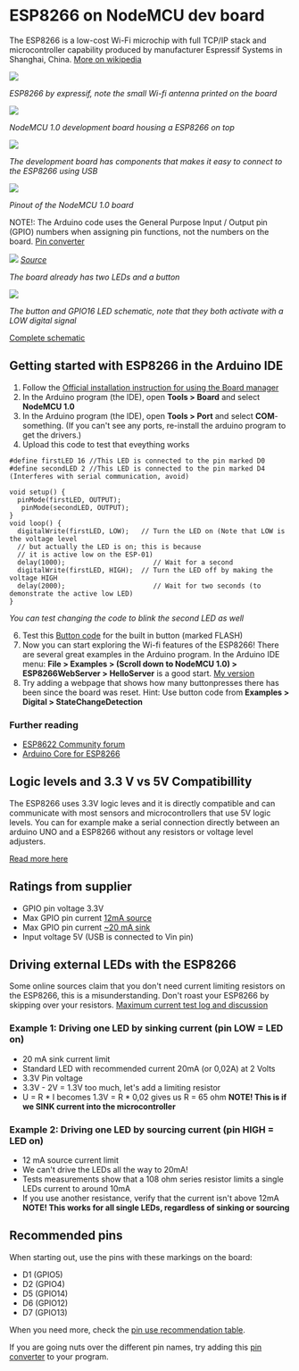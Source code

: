 
# ESP8266 on NodeMCU dev board

The ESP8266 is a low-cost Wi-Fi microchip with full TCP/IP stack and microcontroller capability produced by manufacturer Espressif Systems in Shanghai, China. [More on wikipedia](https://en.wikipedia.org/wiki/ESP8266)

![](img/original.jpg)

*ESP8266 by expressif, note the small Wi-fi antenna printed on the board*

![](img/esp8266.PNG)

*NodeMCU 1.0 development board housing a ESP8266 on top*

![](img/hardware.jpg)

*The development board has components that makes it easy to connect to the ESP8266 using USB*

![](img/nodemcu-pinout.png)

*Pinout of the NodeMCU 1.0 board*

NOTE!: The Arduino code uses the General Purpose Input / Output pin (GPIO) numbers when assigning pin functions, not the numbers on the board. [Pin converter](pins.txt)

![](img/leds_button.png)
*[Source](https://lowvoltage.github.io/2017/07/09/Onboard-LEDs-NodeMCU-Got-Two)*
 
*The board already has two LEDs and a button*

![](img/button_led_esp.png)

*The button and GPIO16 LED schematic, note that they both activate with a LOW digital signal* 

[Complete schematic](docs/NODEMCU_DEVKIT_V1.0_schematic.PDF)

## Getting started with ESP8266 in the Arduino IDE

1. Follow the [Official installation instruction for using the Board manager](https://arduino-esp8266.readthedocs.io/en/2.5.2/installing.html#boards-manager) 
2. In the Arduino program (the IDE), open **Tools > Board** and select **NodeMCU 1.0**
3. In the Arduino program (the IDE), open **Tools > Port** and select **COM**-something. (If you can't see any ports, re-install the arduino program to get the drivers.)
5. Upload this code to test that eveything works

```
#define firstLED 16 //This LED is connected to the pin marked D0 
#define secondLED 2 //This LED is connected to the pin marked D4 (Interferes with serial communication, avoid)

void setup() {
  pinMode(firstLED, OUTPUT);
   pinMode(secondLED, OUTPUT);
}
void loop() {
  digitalWrite(firstLED, LOW);   // Turn the LED on (Note that LOW is the voltage level
  // but actually the LED is on; this is because
  // it is active low on the ESP-01)
  delay(1000);                      // Wait for a second
  digitalWrite(firstLED, HIGH);  // Turn the LED off by making the voltage HIGH
  delay(2000);                      // Wait for two seconds (to demonstrate the active low LED)
}
```
*You can test changing the code to blink the second LED as well*

6. Test this [Button code](button_blink/button_blink.ino) for the built in button (marked FLASH)
7. Now you can start exploring the Wi-fi features of the ESP8266! There are several great examples in the Arduino program. In the Arduino IDE menu: **File > Examples > (Scroll down to NodeMCU 1.0) > ESP8266WebServer > HelloServer** is a good start. [My version](HelloServer_LED/HelloServer_LED.ino)
8. Try adding a webpage that shows how many buttonpresses there has been since the board was reset. Hint: Use button code from **Examples > Digital > StateChangeDetection**

### Further reading
* [ESP8622 Community forum](https://www.esp8266.com/)
* [Arduino Core for ESP8266](https://arduino-esp8266.readthedocs.io/en/2.5.2/)

## Logic levels and 3.3 V vs 5V Compatibillity

The ESP8266 uses 3.3V logic leves and it is directly compatible and can communicate with most sensors and microcontrollers that use 5V logic levels. You can for example make a serial connection directly between an arduino UNO and a ESP8266 without any resistors or voltage level adjusters.

[Read more here](https://learn.sparkfun.com/tutorials/logic-levels/all)

## Ratings from supplier
* GPIO pin voltage 3.3V
* Max GPIO pin current [12mA source](https://www.espressif.com/sites/default/files/documentation/0a-esp8266ex_datasheet_en.pdf) 
* Max GPIO pin current [~20 mA sink](https://bbs.espressif.com/viewtopic.php?t=139)
* Input voltage 5V (USB is connected to Vin pin) 

## Driving external LEDs with the ESP8266

Some online sources claim that you don't need current limiting resistors on the ESP8266, this is a misunderstanding. Don't roast your ESP8266 by skipping over your resistors. [Maximum current test log and discussion](esp8266_current.md)

### Example 1: Driving one LED by sinking current (pin LOW = LED on)
* 20 mA sink current limit
* Standard LED with recommended current 20mA (or 0,02A) at 2 Volts
* 3.3V Pin voltage
* 3.3V - 2V = 1.3V too much, let's add a limiting resistor
* U = R * I becomes 1.3V = R * 0,02 gives us R = 65 ohm
**NOTE! This is if we SINK current into the microcontroller**

### Example 2: Driving one LED by sourcing current (pin HIGH = LED on)
* 12 mA source current limit
* We can't drive the LEDs all the way to 20mA! 
* Tests measurements show that a 108 ohm series resistor limits a single LEDs current to around 10mA
* If you use another resistance, verify that the current isn't above 12mA
**NOTE! This works for all single LEDs, regardless of sinking or sourcing**

## Recommended pins

When starting out, use the pins with these markings on the board:
* D1 (GPIO5)
* D2 (GPIO4)
* D5 (GPIO14)
* D6 (GPIO12)
* D7 (GPIO13)

When you need more, check the [pin use recommendation table](https://randomnerdtutorials.com/esp8266-pinout-reference-gpios/).

If you are going nuts over the different pin names, try adding this [pin converter](pins.txt) to your program.